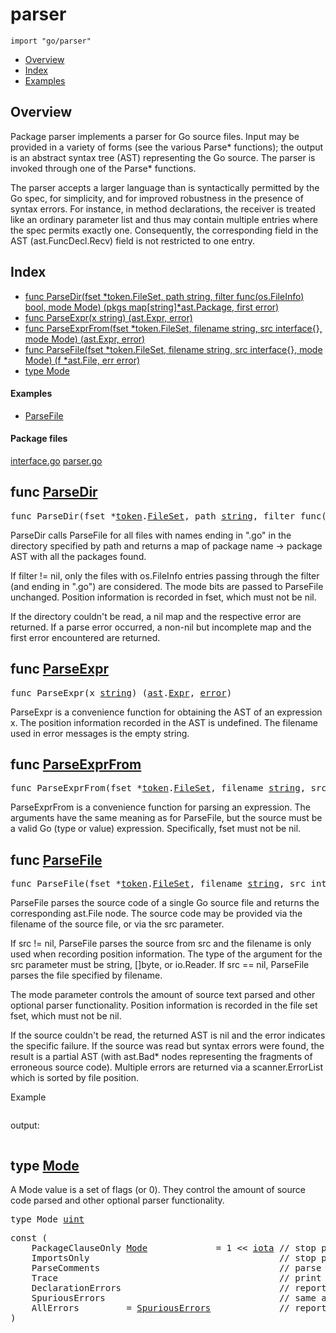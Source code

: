 

# parser
`import "go/parser"`

* [Overview](#pkg-overview)
* [Index](#pkg-index)
* [Examples](#pkg-examples)

## <a id="pkg-overview">Overview</a>
Package parser implements a parser for Go source files. Input may be
provided in a variety of forms (see the various Parse* functions); the
output is an abstract syntax tree (AST) representing the Go source. The
parser is invoked through one of the Parse* functions.

The parser accepts a larger language than is syntactically permitted by
the Go spec, for simplicity, and for improved robustness in the presence
of syntax errors. For instance, in method declarations, the receiver is
treated like an ordinary parameter list and thus may contain multiple
entries where the spec permits exactly one. Consequently, the corresponding
field in the AST (ast.FuncDecl.Recv) field is not restricted to one entry.




## <a id="pkg-index">Index</a>
* [func ParseDir(fset *token.FileSet, path string, filter func(os.FileInfo) bool, mode Mode) (pkgs map[string]*ast.Package, first error)](#ParseDir)
* [func ParseExpr(x string) (ast.Expr, error)](#ParseExpr)
* [func ParseExprFrom(fset *token.FileSet, filename string, src interface{}, mode Mode) (ast.Expr, error)](#ParseExprFrom)
* [func ParseFile(fset *token.FileSet, filename string, src interface{}, mode Mode) (f *ast.File, err error)](#ParseFile)
* [type Mode](#Mode)


#### <a id="pkg-examples">Examples</a>
* [ParseFile](#example_ParseFile)


#### <a id="pkg-files">Package files</a>
[interface.go](https://golang.org/src/go/parser/interface.go) [parser.go](https://golang.org/src/go/parser/parser.go) 






## <a id="ParseDir">func</a> [ParseDir](https://golang.org/src/go/parser/interface.go?s=4325:4458#L125)
<pre>func ParseDir(fset *<a href="/pkg/go/token/">token</a>.<a href="/pkg/go/token/#FileSet">FileSet</a>, path <a href="/pkg/builtin/#string">string</a>, filter func(<a href="/pkg/os/">os</a>.<a href="/pkg/os/#FileInfo">FileInfo</a>) <a href="/pkg/builtin/#bool">bool</a>, mode <a href="#Mode">Mode</a>) (pkgs map[<a href="/pkg/builtin/#string">string</a>]*<a href="/pkg/go/ast/">ast</a>.<a href="/pkg/go/ast/#Package">Package</a>, first <a href="/pkg/builtin/#error">error</a>)</pre>
ParseDir calls ParseFile for all files with names ending in ".go" in the
directory specified by path and returns a map of package name -> package
AST with all the packages found.

If filter != nil, only the files with os.FileInfo entries passing through
the filter (and ending in ".go") are considered. The mode bits are passed
to ParseFile unchanged. Position information is recorded in fset, which
must not be nil.

If the directory couldn't be read, a nil map and the respective error are
returned. If a parse error occurred, a non-nil but incomplete map and the
first error encountered are returned.



## <a id="ParseExpr">func</a> [ParseExpr](https://golang.org/src/go/parser/interface.go?s=6750:6792#L220)
<pre>func ParseExpr(x <a href="/pkg/builtin/#string">string</a>) (<a href="/pkg/go/ast/">ast</a>.<a href="/pkg/go/ast/#Expr">Expr</a>, <a href="/pkg/builtin/#error">error</a>)</pre>
ParseExpr is a convenience function for obtaining the AST of an expression x.
The position information recorded in the AST is undefined. The filename used
in error messages is the empty string.



## <a id="ParseExprFrom">func</a> [ParseExprFrom](https://golang.org/src/go/parser/interface.go?s=5387:5489#L166)
<pre>func ParseExprFrom(fset *<a href="/pkg/go/token/">token</a>.<a href="/pkg/go/token/#FileSet">FileSet</a>, filename <a href="/pkg/builtin/#string">string</a>, src interface{}, mode <a href="#Mode">Mode</a>) (<a href="/pkg/go/ast/">ast</a>.<a href="/pkg/go/ast/#Expr">Expr</a>, <a href="/pkg/builtin/#error">error</a>)</pre>
ParseExprFrom is a convenience function for parsing an expression.
The arguments have the same meaning as for ParseFile, but the source must
be a valid Go (type or value) expression. Specifically, fset must not
be nil.



## <a id="ParseFile">func</a> [ParseFile](https://golang.org/src/go/parser/interface.go?s=2851:2956#L70)
<pre>func ParseFile(fset *<a href="/pkg/go/token/">token</a>.<a href="/pkg/go/token/#FileSet">FileSet</a>, filename <a href="/pkg/builtin/#string">string</a>, src interface{}, mode <a href="#Mode">Mode</a>) (f *<a href="/pkg/go/ast/">ast</a>.<a href="/pkg/go/ast/#File">File</a>, err <a href="/pkg/builtin/#error">error</a>)</pre>
ParseFile parses the source code of a single Go source file and returns
the corresponding ast.File node. The source code may be provided via
the filename of the source file, or via the src parameter.

If src != nil, ParseFile parses the source from src and the filename is
only used when recording position information. The type of the argument
for the src parameter must be string, []byte, or io.Reader.
If src == nil, ParseFile parses the file specified by filename.

The mode parameter controls the amount of source text parsed and other
optional parser functionality. Position information is recorded in the
file set fset, which must not be nil.

If the source couldn't be read, the returned AST is nil and the error
indicates the specific failure. If the source was read but syntax
errors were found, the result is a partial AST (with ast.Bad* nodes
representing the fragments of erroneous source code). Multiple errors
are returned via a scanner.ErrorList which is sorted by file position.


<a id="example_ParseFile">Example</a>
```go
```

output:
```txt
```



## <a id="Mode">type</a> [Mode](https://golang.org/src/go/parser/interface.go?s=1140:1154#L39)
A Mode value is a set of flags (or 0).
They control the amount of source code parsed and other optional
parser functionality.


<pre>type Mode <a href="/pkg/builtin/#uint">uint</a></pre>



<pre>const (
    <span id="PackageClauseOnly">PackageClauseOnly</span> <a href="#Mode">Mode</a>             = 1 &lt;&lt; <a href="/pkg/builtin/#iota">iota</a> <span class="comment">// stop parsing after package clause</span>
    <span id="ImportsOnly">ImportsOnly</span>                                    <span class="comment">// stop parsing after import declarations</span>
    <span id="ParseComments">ParseComments</span>                                  <span class="comment">// parse comments and add them to AST</span>
    <span id="Trace">Trace</span>                                          <span class="comment">// print a trace of parsed productions</span>
    <span id="DeclarationErrors">DeclarationErrors</span>                              <span class="comment">// report declaration errors</span>
    <span id="SpuriousErrors">SpuriousErrors</span>                                 <span class="comment">// same as AllErrors, for backward-compatibility</span>
    <span id="AllErrors">AllErrors</span>         = <a href="#SpuriousErrors">SpuriousErrors</a>             <span class="comment">// report all errors (not just the first 10 on different lines)</span>
)</pre>













